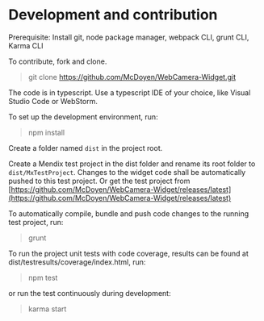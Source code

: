 # Development and contribution
 Prerequisite: Install git, node package manager, webpack CLI, grunt CLI, Karma CLI
 
 To contribute, fork and clone.
 
   > git clone https://github.com/McDoyen/WebCamera-Widget.git
 
 The code is in typescript. Use a typescript IDE of your choice, like Visual Studio Code or WebStorm.
 
 To set up the development environment, run:
 
  > npm install
 
 Create a folder named `dist` in the project root.
 
 Create a Mendix test project in the dist folder and rename its root folder to `dist/MxTestProject`. Changes to the widget code shall be automatically pushed to this test project.
 Or get the test project from [https://github.com/McDoyen/WebCamera-Widget/releases/latest](https://github.com/McDoyen/WebCamera-Widget/releases/latest)

 To automatically compile, bundle and push code changes to the running test project, run:
   > grunt

 To run the project unit tests with code coverage, results can be found at dist/testresults/coverage/index.html, run:
   > npm test

or run the test continuously during development:
  > karma start
